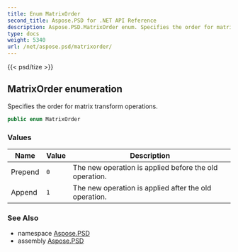 ```yaml
---
title: Enum MatrixOrder
second_title: Aspose.PSD for .NET API Reference
description: Aspose.PSD.MatrixOrder enum. Specifies the order for matrix transform operations
type: docs
weight: 5340
url: /net/aspose.psd/matrixorder/
---
```

{{< psd/tize >}}
## MatrixOrder enumeration

Specifies the order for matrix transform operations.

```csharp
public enum MatrixOrder
```

### Values

| Name | Value | Description |
| --- | --- | --- |
| Prepend | `0` | The new operation is applied before the old operation. |
| Append | `1` | The new operation is applied after the old operation. |

### See Also

* namespace [Aspose.PSD](../../aspose.psd/)
* assembly [Aspose.PSD](../../)


